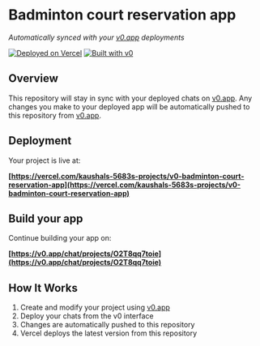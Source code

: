 # Badminton court reservation app

*Automatically synced with your [v0.app](https://v0.app) deployments*

[![Deployed on Vercel](https://img.shields.io/badge/Deployed%20on-Vercel-black?style=for-the-badge&logo=vercel)](https://vercel.com/kaushals-5683s-projects/v0-badminton-court-reservation-app)
[![Built with v0](https://img.shields.io/badge/Built%20with-v0.app-black?style=for-the-badge)](https://v0.app/chat/projects/O2T8qq7toie)

## Overview

This repository will stay in sync with your deployed chats on [v0.app](https://v0.app).
Any changes you make to your deployed app will be automatically pushed to this repository from [v0.app](https://v0.app).

## Deployment

Your project is live at:

**[https://vercel.com/kaushals-5683s-projects/v0-badminton-court-reservation-app](https://vercel.com/kaushals-5683s-projects/v0-badminton-court-reservation-app)**

## Build your app

Continue building your app on:

**[https://v0.app/chat/projects/O2T8qq7toie](https://v0.app/chat/projects/O2T8qq7toie)**

## How It Works

1. Create and modify your project using [v0.app](https://v0.app)
2. Deploy your chats from the v0 interface
3. Changes are automatically pushed to this repository
4. Vercel deploys the latest version from this repository